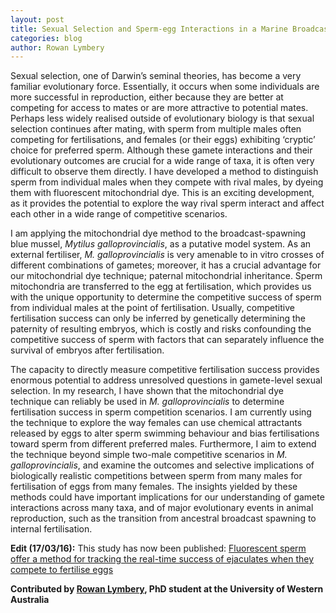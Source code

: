 ```yaml
---
layout: post
title: Sexual Selection and Sperm-egg Interactions in a Marine Broadcast Spawner
categories: blog
author: Rowan Lymbery
---
```

Sexual selection, one of Darwin’s seminal theories, has become a very familiar evolutionary force. Essentially, it occurs when some individuals are more successful in reproduction, either because they are better at competing for access to mates or are more attractive to potential mates. Perhaps less widely realised outside of evolutionary biology is that sexual selection continues after mating, with sperm from multiple males often competing for fertilisations, and females (or their eggs) exhibiting ‘cryptic’ choice for preferred sperm. Although these gamete interactions and their evolutionary outcomes are crucial for a wide range of taxa, it is often very difficult to observe them directly. I have developed a method to distinguish sperm from individual males when they compete with rival males, by dyeing them with fluorescent mitochondrial dye. This is an exciting development, as it provides the potential to explore the way rival sperm interact and affect each other in a wide range of competitive scenarios.

I am applying the mitochondrial dye method to the broadcast-spawning blue mussel, _Mytilus galloprovincialis_, as a putative model system. As an external fertiliser, _M. galloprovincialis_ is very amenable to in vitro crosses of different combinations of gametes; moreover, it has a crucial advantage for our mitochondrial dye technique; paternal mitochondrial inheritance. Sperm mitochondria are transferred to the egg at fertilisation, which provides us with the unique opportunity to determine the competitive success of sperm from individual males at the point of fertilisation. Usually, competitive fertilisation success can only be inferred by genetically determining the paternity of resulting embryos, which is costly and risks confounding the competitive success of sperm with factors that can separately influence the survival of embryos after fertilisation.

The capacity to directly measure competitive fertilisation success provides enormous potential to address unresolved questions in gamete-level sexual selection. In my research, I have shown that the mitochondrial dye technique can reliably be used in _M. galloprovincialis_ to determine fertilisation success in sperm competition scenarios. I am currently using the technique to explore the way females can use chemical attractants released by eggs to alter sperm swimming behaviour and bias fertilisations toward sperm from different preferred males. Furthermore, I aim to extend the technique beyond simple two-male competitive scenarios in _M. galloprovincialis_, and examine the outcomes and selective implications of biologically realistic competitions between sperm from many males for fertilisation of eggs from many females. The insights yielded by these methods could have important implications for our understanding of gamete interactions across many taxa, and of major evolutionary events in animal reproduction, such as the transition from ancestral broadcast spawning to internal fertilisation.

**Edit (17/03/16):** This study has now been published: [Fluorescent sperm offer a method for tracking the real-time success of ejaculates when they compete to fertilise eggs](http://dx.doi.org/10.1038/srep22689)

**Contributed by [Rowan Lymbery](http://www.ceb.uwa.edu.au/research/profiles?profile/1/id/5098), PhD student at the University of Western Australia**
